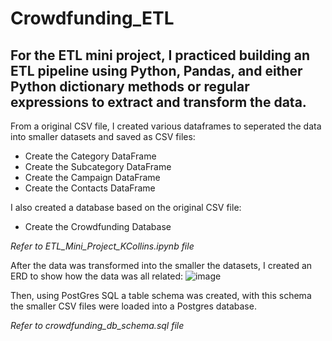 # Crowdfunding_ETL

## For the ETL mini project, I practiced building an ETL pipeline using Python, Pandas, and either Python dictionary methods or regular expressions to extract and transform the data. 

From a original CSV file, I created various dataframes to seperated the data into smaller datasets and saved as CSV files:
- Create the Category DataFrame
- Create the Subcategory DataFrame
- Create the Campaign DataFrame
- Create the Contacts DataFrame

I also created a database based on the original CSV file:
- Create the Crowdfunding Database

*Refer to ETL_Mini_Project_KCollins.ipynb file*

After the data was transformed into the smaller the datasets, I created an ERD to show how the data was all related:
![image](https://user-images.githubusercontent.com/116396662/235331061-fa58c58a-73ed-4d72-a7e5-610845e14a60.png)

Then, using PostGres SQL a table schema was created, with this schema the smaller CSV files were loaded into a Postgres database.

*Refer to crowdfunding_db_schema.sql file*
